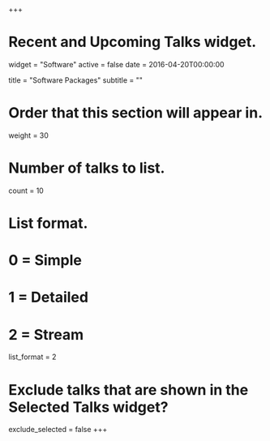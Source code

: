 +++
# Recent and Upcoming Talks widget.
widget = "Software"
active = false
date = 2016-04-20T00:00:00

title = "Software Packages"
subtitle = ""

# Order that this section will appear in.
weight = 30

# Number of talks to list.
count = 10

# List format.
#   0 = Simple
#   1 = Detailed
#   2 = Stream
list_format = 2

# Exclude talks that are shown in the Selected Talks widget?
exclude_selected = false
+++

